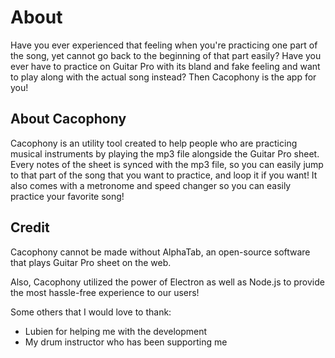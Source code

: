 # About

Have you ever experienced that feeling when you're practicing one part of the song, yet cannot go back to the beginning of that part easily? Have you ever have to practice on Guitar Pro with its bland and fake feeling and want to play along with the actual song instead? Then Cacophony is the app for you!

## About Cacophony

Cacophony is an utility tool created to help people who are practicing musical instruments by playing the mp3 file alongside the Guitar Pro sheet. Every notes of the sheet is synced with the mp3 file, so you can easily jump to that part of the song that you want to practice, and loop it if you want! It also comes with a metronome and speed changer so you can easily practice your favorite song!

## Credit

Cacophony cannot be made without AlphaTab, an open-source software that plays Guitar Pro sheet on the web.

Also, Cacophony utilized the power of Electron as well as Node.js to provide the most hassle-free experience to our users!

Some others that I would love to thank:

* Lubien for helping me with the development
* My drum instructor who has been supporting me



